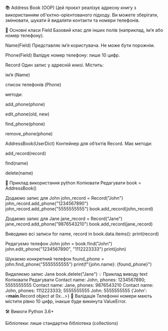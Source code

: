 📚 Address Book (OOP)
Цей проєкт реалізує адресну книгу з використанням об'єктно-орієнтованого підходу. Ви можете зберігати, змінювати, шукати й видаляти контакти та номери телефонів.

🧩 Основні класи
Field
Базовий клас для інших полів (наприклад, імʼя або номер телефону).

Name(Field)
Представляє ім’я користувача. Не може бути порожнім.

Phone(Field)
Валідує номер телефону: лише 10 цифр.

Record
Один запис у адресній книзі. Містить:

ім’я (Name)

список телефонів (Phone)

методи:

add_phone(phone)

edit_phone(old, new)

find_phone(phone)

remove_phone(phone)

AddressBook(UserDict)
Контейнер для обʼєктів Record. Має методи:

add_record(record)

find(name)

delete(name)

🧪 Приклад використання
python
Копіювати
Редагувати
book = AddressBook()

 Додаємо запис для John
john_record = Record("John")
john_record.add_phone("1234567890")
john_record.add_phone("5555555555")
book.add_record(john_record)

 Додаємо запис для Jane
jane_record = Record("Jane")
jane_record.add_phone("9876543210")
book.add_record(jane_record)

Виводимо всі записи
for name, record in book.data.items():
    print(record)

Редагуємо телефон John
john = book.find("John")
john.edit_phone("1234567890", "1112223333")
print(john)

 Шукаємо конкретний телефон
found_phone = john.find_phone("5555555555")
print(f"{john.name}: {found_phone}")

 Видаляємо запис Jane
book.delete("Jane")
💡 Приклад виводу
text
Копіювати
Редагувати
Contact name: John, phones: 1234567890; 5555555555
Contact name: Jane, phones: 9876543210
Contact name: John, phones: 1112223333; 5555555555
John: 5555555555
{'John': <__main__.Record object at 0x...>}
🧼 Валідація
Телефонні номери мають містити рівно 10 цифр, інакше буде викинута ValueError.

🛠 Вимоги
Python 3.6+

Бібліотеки: лише стандартна бібліотека (collections)
